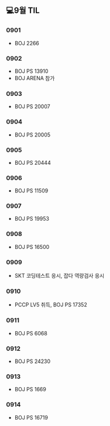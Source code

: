 ## 💻9월 TIL

### 0901
* BOJ 2266

### 0902
* BOJ PS 13910
* BOJ ARENA 참가

### 0903
* BOJ PS 20007

### 0904
* BOJ PS 20005

### 0905
* BOJ PS 20444

### 0906
* BOJ PS 11509

### 0907
* BOJ PS 19953

### 0908
* BOJ PS 16500

### 0909
* SKT 코딩테스트 응시, 잡다 역량검사 응시

### 0910
* PCCP LV5 취득, BOJ PS 17352

### 0911
* BOJ PS 6068

### 0912
* BOJ PS 24230

### 0913
* BOJ PS 1669

### 0914
* BOJ PS 16719
